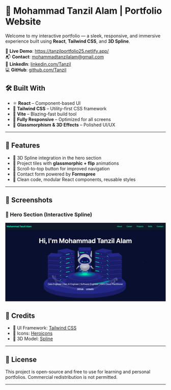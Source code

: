 # 💫 Mohammad Tanzil Alam | Portfolio Website


Welcome to my interactive portfolio — a sleek, responsive, and immersive experience built using **React**, **Tailwind CSS**, and **3D Spline**.

🔗 **Live Demo**: https://tanzilportfolio25.netlify.app/ <br>
📬 **Contact**: mohammadtanzilalam@gmail.com <br>
🔗 **LinkedIn**: [linkedin.com/Tanzil](https://www.linkedin.com/in/mohammad-tanzil-alam/)  
💻 **GitHub**: [github.com/Tanzil](https://github.com/tanzilalam23)  


## 🛠️ Built With

- ⚛️ **React** – Component-based UI
- 💨 **Tailwind CSS** – Utility-first CSS framework
- 🎯 **Vite** – Blazing-fast build tool
- 📱 **Fully Responsive** – Optimized for all screens
- 🧊 **Glassmorphism & 3D Effects** – Polished UI/UX

---

## 🚀 Features

- 🌌 3D Spline integration in the hero section
- 🧱 Project tiles with **glassmorphic + flip** animations
- 📄 Scroll-to-top button for improved navigation
- 💬 Contact form powered by **Formspree**
- 🎨 Clean code, modular React components, reusable styles

---

## 🧪 Screenshots

### 🌠 Hero Section (Interactive Spline)
![Example Chat](public/front_page.png)

## 🙌 Credits

* 🎨 UI Framework: [Tailwind CSS](https://tailwindcss.com/)
* 🧠 Icons: [Heroicons](https://heroicons.com/)
* 🌌 3D Model: [Spline](https://spline.design/)

---

## 📌 License

This project is open-source and free to use for learning and personal portfolios. Commercial redistribution is not permitted.

---
